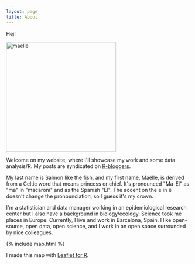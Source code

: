 ```yaml
---
layout: page
title: About
---
```


Hej! 

<img src="/assets/maelle.JPG" alt="maelle" width="300">

Welcome on my website, where I'll showcase my work and some data analysis/R. My posts are syndicated on <a href="http://www.r-bloggers.com/">R-bloggers</a>.

My last name is Salmon like the fish, and my first name, Maëlle, is derived from a Celtic word that means princess or chief. It's pronounced "Ma-El" as "ma" in "macaroni" and as the Spanish "El". The accent on the e in ë doesn't change the pronounciation, so I guess it's my crown.

I'm a statistician and data manager working in an epidemiological research center but I also have a background in biology/ecology. Science took me places in Europe. Currently, I live and work in Barcelona, Spain. I like open-source, open data, open science, and I work in an open space surrounded by nice colleagues.

{% include map.html %}

I made this map with [Leaflet for R](https://rstudio.github.io/leaflet/).
